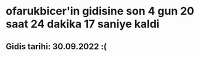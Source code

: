 # ofarukbicer'in gidisine son 4 gun 20 saat 24 dakika 17 saniye kaldi

## Gidis tarihi: 30.09.2022 :(